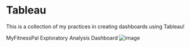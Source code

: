 # Tableau 

This is a collection of my practices in creating dashboards using Tableau!

MyFitnessPal Exploratory Analysis Dashboard
![image](https://github.com/user-attachments/assets/f0ff6f79-578f-4a34-a00f-f2d93f56238c)

